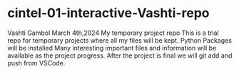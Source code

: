 # cintel-01-interactive-Vashti-repo
Vashti Gambol March 4th,2024 My temporary project repo This is a trial repo for temporary projects where all my files will be kept.
Python Packages will be installed Many interesting important files and information will be available as the project progress. After the project is final we will git add and push from VSCode.
